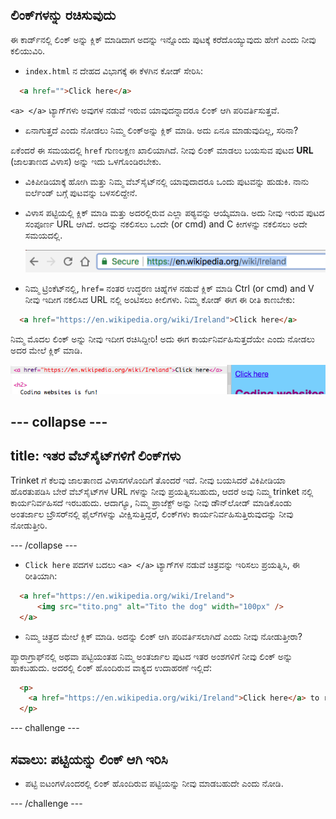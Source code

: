## ಲಿಂಕ್‌ಗಳನ್ನು ರಚಿಸುವುದು

ಈ ಕಾರ್ಡ್‌ನಲ್ಲಿ ಲಿಂಕ್ ಅನ್ನು ಕ್ಲಿಕ್ ಮಾಡಿದಾಗ ಅದನ್ನು ಇನ್ನೊಂದು ಪುಟಕ್ಕೆ ಕರೆದೊಯ್ಯುವುದು ಹೇಗೆ ಎಂದು ನೀವು ಕಲಿಯುವಿರಿ.

- `index.html` ನ ದೇಹದ ವಿಭಾಗಕ್ಕೆ ಈ ಕೆಳಗಿನ ಕೋಡ್ ಸೇರಿಸಿ:

```html
  <a href="">Click here</a>
```

`<a> </a>` ಟ್ಯಾಗ್‌ಗಳು ಅವುಗಳ ನಡುವೆ ಇರುವ ಯಾವುದನ್ನಾದರೂ ಲಿಂಕ್ ಆಗಿ ಪರಿವರ್ತಿಸುತ್ತವೆ.

- ಏನಾಗುತ್ತದೆ ಎಂದು ನೋಡಲು ನಿಮ್ಮ ಲಿಂಕ್ಅನ್ನು ಕ್ಲಿಕ್ ಮಾಡಿ. ಅದು ಏನೂ ಮಾಡುವುದಿಲ್ಲ, ಸರಿನಾ?

ಏಕೆಂದರೆ ಈ ಸಮಯದಲ್ಲಿ `href` ಗುಣಲಕ್ಷಣ ಖಾಲಿಯಾಗಿದೆ. ನೀವು ಲಿಂಕ್ ಮಾಡಲು ಬಯಸುವ ಪುಟದ **URL** (ಜಾಲತಾಣದ ವಿಳಾಸ) ಅನ್ನು ಇದು ಒಳಗೊಂಡಿರಬೇಕು.

- ವಿಕಿಪೀಡಿಯಾಕ್ಕೆ ಹೋಗಿ ಮತ್ತು ನಿಮ್ಮ ವೆಬ್‌ಸೈಟ್‌ನಲ್ಲಿ ಯಾವುದಾದರೂ ಒಂದು ಪುಟವನ್ನು ಹುಡುಕಿ. ನಾನು ಐರ್ಲೆಂಡ್ ಬಗ್ಗೆ ಪುಟವನ್ನು ಬಳಸಲಿದ್ದೇನೆ.

- ವಿಳಾಸ ಪಟ್ಟಿಯಲ್ಲಿ ಕ್ಲಿಕ್ ಮಾಡಿ ಮತ್ತು ಅದರಲ್ಲಿರುವ ಎಲ್ಲಾ ಪಠ್ಯವನ್ನು ಆಯ್ಕೆಮಾಡಿ. ಅದು ನೀವು ಇರುವ ಪುಟದ ಸಂಪೂರ್ಣ URL ಆಗಿದೆ. ಅದನ್ನು ನಕಲಿಸಲು <kdb>ಒಂದೇ</kdb> (or <kdb>cmd</kdb>) and <kdb>C</kdb> ಕೀಗಳನ್ನು ನಕಲಿಸಲು ಅದೇ ಸಮಯದಲ್ಲಿ.
    
    ![ವಿಳಾಸ ಪಟ್ಟಿಯಲ್ಲಿರುವ URL](images/AddressBarURL.png)

- ನಿಮ್ಮ ಟ್ರಿಂಕೆಟ್‌ನಲ್ಲಿ, `href=` ನಂತರ ಉದ್ಧರಣ ಚಿಹ್ನೆಗಳ ನಡುವೆ ಕ್ಲಿಕ್ ಮಾಡಿ <kdb>Ctrl</kdb> (or <kdb>cmd</kdb>) and <kdb>V</kdb> ನೀವು ಇದೀಗ ನಕಲಿಸಿದ URL ನಲ್ಲಿ ಅಂಟಿಸಲು ಕೀಲಿಗಳು. ನಿಮ್ಮ ಕೋಡ್ ಈಗ ಈ ರೀತಿ ಕಾಣಬೇಕು:

```html
  <a href="https://en.wikipedia.org/wiki/Ireland">Click here</a>
```

ನಿಮ್ಮ ಮೊದಲ ಲಿಂಕ್ ಅನ್ನು ನೀವು ಇದೀಗ ರಚಿಸಿದ್ದೀರಿ! ಅದು ಈಗ ಕಾರ್ಯನಿರ್ವಹಿಸುತ್ತದೆಯೇ ಎಂದು ನೋಡಲು ಅದರ ಮೇಲೆ ಕ್ಲಿಕ್ ಮಾಡಿ.

![Link tag](images/egLinkTagWithURL.png)

--- collapse ---
---
title: ಇತರ ವೆಬ್‌ಸೈಟ್‌ಗಳಿಗೆ ಲಿಂಕ್‌ಗಳು
---

Trinket ‌ಗೆ ಕೆಲವು ಜಾಲತಾಣದ ವಿಳಾಸಗಳೊಂದಿಗೆ ತೊಂದರೆ ಇದೆ. ನೀವು ಬಯಸಿದರೆ ವಿಕಿಪೀಡಿಯಾ ಹೊರತುಪಡಿಸಿ ಬೇರೆ ವೆಬ್‌ಸೈಟ್‌ಗಳ URL ಗಳನ್ನು ನೀವು ಪ್ರಯತ್ನಿಸಬಹುದು, ಆದರೆ ಅವು ನಿಮ್ಮ trinket ‌ನಲ್ಲಿ ಕಾರ್ಯನಿರ್ವಹಿಸದೆ ಇರಬಹುದು. ಆದಾಗ್ಯೂ, ನಿಮ್ಮ ಪ್ರಾಜೆಕ್ಟ್ ಅನ್ನು ನೀವು ಡೌನ್‌ಲೋಡ್ ಮಾಡಿಕೊಂಡು ಅಂತರ್ಜಾಲ ಬ್ರೌಸರ್‌ನಲ್ಲಿ ಫೈಲ್‌ಗಳನ್ನು ವೀಕ್ಷಿಸುತ್ತಿದ್ದರೆ, ಲಿಂಕ್‌ಗಳು ಕಾರ್ಯನಿರ್ವಹಿಸುತ್ತಿರುವುದನ್ನು ನೀವು ನೋಡುತ್ತೀರಿ.

--- /collapse ---

- `Click here` ಪದಗಳ ಬದಲು `<a> </a>` ಟ್ಯಾಗ್‌ಗಳ ನಡುವೆ ಚಿತ್ರವನ್ನು ಇರಿಸಲು ಪ್ರಯತ್ನಿಸಿ, ಈ ರೀತಿಯಾಗಿ:

```html
  <a href="https://en.wikipedia.org/wiki/Ireland">
      <img src="tito.png" alt="Tito the dog" width="100px" />
  </a>
```

- ನಿಮ್ಮ ಚಿತ್ರದ ಮೇಲೆ ಕ್ಲಿಕ್ ಮಾಡಿ. ಅದನ್ನು ಲಿಂಕ್ ಆಗಿ ಪರಿವರ್ತಿಸಲಾಗಿದೆ ಎಂದು ನೀವು ನೋಡುತ್ತೀರಾ?

ಪ್ಯಾರಾಗ್ರಾಫ್‌ನಲ್ಲಿ ಅಥವಾ ಪಟ್ಟಿಯಂತಹ ನಿಮ್ಮ ಅಂತರ್ಜಾಲ ‌ಪುಟದ ಇತರ ಅಂಶಗಳಿಗೆ ನೀವು ಲಿಂಕ್ ಅನ್ನು ಹಾಕಬಹುದು. ಅದರಲ್ಲಿ ಲಿಂಕ್ ಹೊಂದಿರುವ ವಾಕ್ಯದ ಉದಾಹರಣೆ ಇಲ್ಲಿದೆ:

```html
  <p>
    <a href="https://en.wikipedia.org/wiki/Ireland">Click here</a> to read the Wikipedia page!
  </p>
```

--- challenge ---

## ಸವಾಲು: ಪಟ್ಟಿಯನ್ನು ಲಿಂಕ್ ಆಗಿ ಇರಿಸಿ

- ಪಟ್ಟಿ ಐಟಂಗಳೊಂದರಲ್ಲಿ ಲಿಂಕ್ ಹೊಂದಿರುವ ಪಟ್ಟಿಯನ್ನು ನೀವು ಮಾಡಬಹುದೇ ಎಂದು ನೋಡಿ.

--- /challenge ---